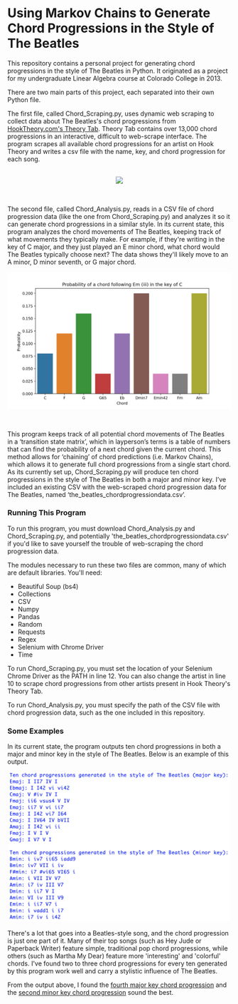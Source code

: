 # Using Markov Chains to Generate Chord Progressions in the Style of The Beatles

This repository contains a personal project for generating chord progressions in the style of The Beatles in Python. It originated as a project for my undergraduate Linear Algebra course at Colorado College in 2013. 

There are two main parts of this project, each separated into their own Python file. 

The first file, called Chord_Scraping.py, uses dynamic web scraping to collect data about The Beatles's chord progressions from [HookTheory.com's Theory Tab](https://www.hooktheory.com/theorytab/index). Theory Tab contains over 13,000 chord progressions in an interactive, difficult to web-scrape interface. The program scrapes all available chord progressions for an artist on Hook Theory and writes a csv file with the name, key, and chord progression for each song.  
<br>
<p align="center">
<img src="https://www.hooktheory.com/images/controllers/press/TT-1.jpg"width="700">
</p>
<br>

The second file, called Chord_Analysis.py, reads in a CSV file of chord progression data (like the one from Chord_Scraping.py) and analyzes it so it can generate chord progressions in a similar style. In its current state, this program analyzes the chord movements of The Beatles, keeping track of what movements they typically make. For example, if they're writing in the key of C major, and they just played an E minor chord, what chord would The Beatles typically choose next? The data shows they'll likely move to an A minor, D minor seventh, or G major chord. 

<p align="center">
  <img src='https://raw.githubusercontent.com/connorobrien/BeatlesStyleChordProgressions/main/Em_in_C_probabilities.png' width="700">
</p>
<br>

This program keeps track of all potential chord movements of The Beatles in a ‘transition state matrix’, which in layperson’s terms is a table of numbers that can find the probability of a next chord given the current chord. This method allows for ‘chaining’ of chord predictions (i.e. Markov Chains), which allows it to generate full chord progressions from a single start chord. As its currently set up, Chord_Scraping.py will produce ten chord progressions in the style of The Beatles in both a major and minor key. I’ve included an existing CSV with the web-scraped chord progression data for The Beatles, named ‘the_beatles_chordprogressiondata.csv’.

<h3>Running This Program</h3>

To run this program, you must download Chord_Analysis.py and Chord_Scraping.py, and potentially 'the_beatles_chordprogressiondata.csv' if you'd like to save yourself the trouble of web-scraping the chord progression data.

The modules necessary to run these two files are common, many of which are default libraries. You'll need:

<ul>
<li>Beautiful Soup (bs4)</li>
<li>Collections</li>
<li>CSV</li>
<li>Numpy</li>
<li>Pandas</li>
<li>Random</li>
<li>Requests</li>
<li>Regex</li>
<li>Selenium with Chrome Driver</li>
<li>Time</li>
</ul>

To run Chord_Scraping.py, you must set the location of your Selenium Chrome Driver as the PATH in line 12. You can also change the artist in line 10 to scrape chord progressions from other artists present in Hook Theory's Theory Tab. 

To run Chord_Analysis.py, you must specify the path of the CSV file with chord progression data, such as the one included in this repository. 

<h3>Some Examples</h3>

In its current state, the program outputs ten chord progressions in both a major and minor key in the style of The Beatles. Below is an example of this output.

<p align="center">
  <img src='https://raw.githubusercontent.com/connorobrien/BeatlesStyleChordProgressions/main/Output_Example.png' width="500">
</p>

There's a lot that goes into a Beatles-style song, and the chord progression is just one part of it. Many of their top songs (such as Hey Jude or Paperback Writer) feature simple, traditional pop chord progressions, while others (such as Martha My Dear) feature more 'interesting' and 'colorful' chords. I've found two to three chord progressions for every ten generated by this program work well and carry a stylistic influence of The Beatles.

From the output above, I found the [fourth major key chord progression](https://soundcloud.com/user-756588720/major-progression-example/s-Q9LKIETPRIf) and the [second minor key chord progression](https://soundcloud.com/user-756588720/minor-progression-example-2/s-gU94XnnMNIk) sound the best. 

